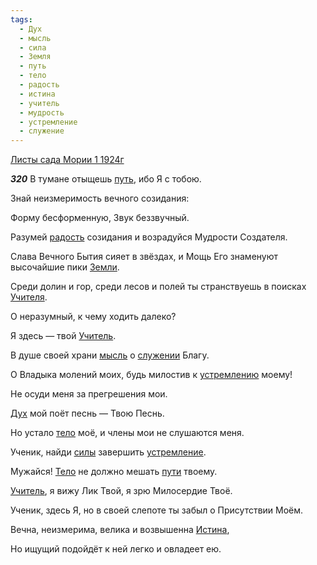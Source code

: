 ```yaml
---
tags:
  - Дух
  - мысль
  - сила
  - Земля
  - путь
  - тело
  - радость
  - истина
  - учитель
  - мудрость
  - устремление
  - служение
---
```


[Листы сада Мории 1 1924г](https://127.0.0.1:4002/agni/1924)

___320___
В тумане отыщешь [путь](../../../tags/#путь), ибо Я с тобою.   

Знай неизмеримость вечного созидания:   

Форму бесформенную, Звук беззвучный.   

Разумей [радость](../../../tags/#радость) созидания и возрадуйся Мудрости Создателя.   

Слава Вечного Бытия сияет в звёздах, и Мощь Его знаменуют высочайшие пики [Земли](../../../tags/#Земля).   

Среди долин и гор, среди лесов и полей ты странствуешь в поисках [Учителя](../../../tags/#учитель).   

О неразумный, к чему ходить далеко?   

Я здесь — твой [Учитель](../../../tags/#учитель).   

В душе своей храни [мысль](../../../tags/#мысль) о [служении](../../../tags/#служение) Благу.   

О Владыка молений моих, будь милостив к [устремлению](../../../tags/#[устремление](../../../tags/#устремление)) моему!   

Не осуди меня за прегрешения мои.   

[Дух](../../../tags/#Дух) мой поёт песнь — Твою Песнь.   

Но устало [тело](../../../tags/#тело) моё, и члены мои не слушаются меня.   

Ученик, найди [силы](../../../tags/#сила) завершить [устремление](../../../tags/#устремление).   

Мужайся! [Тело](../../../tags/#тело) не должно мешать [пути](../../../tags/#путь) твоему.   

[Учитель](../../../tags/#учитель), я вижу Лик Твой, я зрю Милосердие Твоё.   

Ученик, здесь Я, но в своей слепоте ты забыл о Присутствии Моём.   

Вечна, неизмерима, велика и возвышенна [Истина](../../../tags/#истина),   

Но ищущий подойдёт к ней легко и овладеет ею.   

